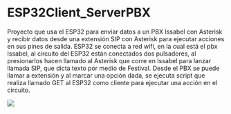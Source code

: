 # ESP32Client_ServerPBX
Proyecto que usa el ESP32 para enviar datos a un PBX Issabel con Asterisk y recibir datos desde una extensión SIP con Asterisk  para ejecutar acciones en sus pines de salida. ESP32 se conecta a red wifi, en la cual está el pbx Issabel, al circuito del ESP32 están conectados dos pulsadores, al presionarlos hacen llamado al Asterisk que corre en Issabel para lanzar llamada SIP, que dicta texto por medio de Festival.  Desde el PBX se puede llamar a extensión y al marcar una opción dada, se ejecuta script que realiza llamado GET al ESP32 como cliente para ejecutar una acción en el circuito.

<img src="https://lh3.googleusercontent.com/qOLIuEnzDceb3lAxKxNK7xPmc28kTXNuVPaXBrl-WBh_WsjvPeLadz-kyztXyxl4z3P0PwuvfoMCEAEdBo9GGe9gd26l2wMbZlq3Qm9G_AldZlSVXYfb3W-lNHq_zbtpKEYQJ-Q8vYU=w1112-h625-no">
